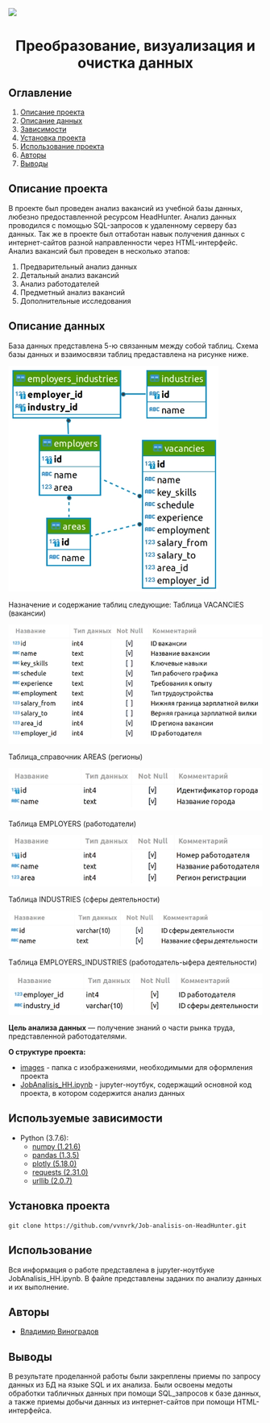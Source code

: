 
![](./images/data_cleaning.png)
# <center> Преобразование, визуализация и очистка данных </center>
## Оглавление
1. [Описание проекта](#Описание-проекта)
2. [Описание данных](#Описание-данных)
3. [Зависимости](#Используемые-зависимости)
4. [Установка проекта](#Установка-проекта)
5. [Использование проекта](#Использование-проекта)
6. [Авторы](#Авторы)
7. [Выводы](#Выводы)

## Описание проекта

В проекте был проведен анализ вакансий из учебной базы данных, любезно предоставленной ресурсом HeadHunter. Анализ данных проводился с помощью SQL-запросов к удаленному серверу баз данных. Так же в проекте был оттаботан навык получения данных с интернет-сайтов разной направленности через HTML-интерфейс.  
Анализ вакансий был проведен в несколько этапов:
1. Предварительный анализ данных  
2. Детальный анализ вакансий
3. Анализ работодателей
4. Предметный анализ вакансий
5. Дополнительные исследования

## Описание данных
База данных представлена 5-ю связанным между собой таблиц. Схема базы данных и взаимосвязи таблиц предаставлена на рисунке ниже.

![](images/database.jpg)

Назначение и содержание таблиц следующие:
Таблица VACANCIES (вакансии)  

![](images/vacancies.jpg)

Таблица_справочник AREAS (регионы)

![](images/areas.jpg)

Таблица EMPLOYERS (работодатели)

![](images/employers.jpg)

Таблица INDUSTRIES (сферы деятельности)

![](images/industries.jpg)

Tаблица EMPLOYERS_INDUSTRIES (работодатель-ыфера деятельности)

![](images/empind.jpg)

**Цель анализа данных** — получение знаний о части рынка труда, представленной работодателями.

**О структуре проекта:**
* [images](./images) - папка с изображениями, необходимыми для оформления проекта
* [JobAnalisis_HH.ipynb](./JobAnalisis_HH.ipynb) - jupyter-ноутбук, содержащий основной код проекта, в котором содержится анализ данных

## Используемые зависимости
* Python (3.7.6):
    * [numpy (1.21.6)](https://numpy.org)
    * [pandas (1.3.5)](https://pandas.pydata.org)
    * [plotly (5.18.0)](https://plotly.com)
    * [requests (2.31.0)]()
    * [urllib (2.0.7)]()

## Установка проекта

```
git clone https://github.com/vvnvrk/Job-analisis-on-HeadHunter.git
```

## Использование
Вся информация о работе представлена в jupyter-ноутбуке JobAnalisis_HH.ipynb. В файле представлены заданих по анализу данных и их выполнение.

## Авторы

* [Владимир Виноградов](https://ok.ru/profile/86044466081)

## Выводы

В результате проделанной работы были закреплены приемы по запросу данных из БД на языке SQL и их анализа. Были освоены медоты обработки табличных данных при помощи SQL_запросов к базе данных, а также приемы добычи данных из интернет-сайтов при помощи HTML-интерфейса.